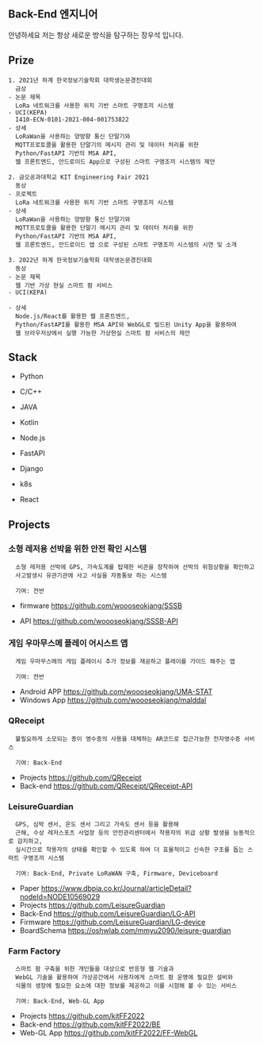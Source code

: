 ## Back-End 엔지니어

안녕하세요 저는 항상 새로운 방식을 탐구하는 장우석 입니다.


## Prize

```
1. 2021년 하계 한국정보기술학회 대학생논문경진대회
  금상
- 논문 제목
  LoRa 네트워크를 사용한 위치 기반 스마트 구명조끼 시스템
- UCI(KEPA)
  I410-ECN-0101-2021-004-001753822
- 상세
  LoRaWan을 사용하는 양방향 통신 단말기와
  MQTT프로토콜을 활용한 단말기의 메시지 관리 및 데이터 처리를 위한 
  Python/FastAPI 기반의 MSA API,
  웹 프론트엔드, 안드로이드 App으로 구성된 스마트 구명조끼 시스템의 제안
```

```
2. 금오공과대학교 KIT Engineering Fair 2021
  동상 
- 프로젝트
  LoRa 네트워크를 사용한 위치 기반 스마트 구명조끼 시스템
- 상세
  LoRaWan을 사용하는 양방향 통신 단말기와
  MQTT프로토콜을 활용한 단말기 메시지 관리 및 데이터 처리를 위한 
  Python/FastAPI 기반의 MSA API,
  웹 프론트엔드, 안드로이드 앱 으로 구성된 스마트 구명조끼 시스템의 시연 및 소개
```

```
3. 2022년 하계 한국정보기술학회 대학생논문경진대회
  동상
- 논문 제목
  웹 기반 가상 현실 스마트 팜 서비스
- UCI(KEPA)

- 상세
  Node.js/React를 활용한 웹 프론트엔드,
  Python/FastAPI를 활용한 MSA API와 WebGL로 빌드된 Unity App을 활용하여
  웹 브라우저상에서 실행 가능한 가상현실 스마트 팜 서비스의 제안
```


## Stack

- Python
- C/C++
- JAVA
- Kotlin
- Node.js

- FastAPI
- Django
- k8s
- React


## Projects

### 소형 레저용 선박을 위한 안전 확인 시스템
```
  소형 레저용 선박에 GPS, 가속도계를 탑재한 비콘을 장착하여 선박의 위험상황을 확인하고
  사고발생시 유관기관에 사고 사실을 자동통보 하는 시스템

  기여: 전반
```
- firmware
  https://github.com/woooseokjang/SSSB

- API
  https://github.com/woooseokjang/SSSB-API
  
### 게임 우마무스메 플레이 어시스트 앱
```
  게임 우마무스메의 게임 플레이시 추가 정보를 재공하고 플레이를 가이드 해주는 앱

  기여: 전반
```
- Android APP
  https://github.com/woooseokjang/UMA-STAT
- Windows App
  https://github.com/woooseokjang/malddal

### QReceipt
```
  불필요하게 소모되는 종이 영수증의 사용을 대체하는 AR코드로 접근가능한 전자영수증 서비스

  기여: Back-End
```
- Projects
  https://github.com/QReceipt
- Back-end
  https://github.com/QReceipt/QReceipt-API

### LeisureGuardian
```
  GPS, 심박 센서, 온도 센서 그리고 가속도 센서 등을 활용해 
  근해, 수상 레저스포츠 사업장 등의 안전관리센터에서 착용자의 위급 상황 발생을 능동적으로 감지하고,
  실시간으로 착용자의 상태를 확인할 수 있도록 하여 더 효율적이고 신속한 구조를 돕는 스마트 구명조끼 시스템
  
  기여: Back-End, Private LoRaWAN 구축, Firmware, Deviceboard
```
- Paper
  https://www.dbpia.co.kr/Journal/articleDetail?nodeId=NODE10569029
- Projects
  https://github.com/LeisureGuardian
- Back-End
  https://github.com/LeisureGuardian/LG-API
- Firmware
  https://github.com/LeisureGuardian/LG-device
- BoardSchema
  https://oshwlab.com/mmyu2090/leisure-guardian

### Farm Factory
```
  스마트 팜 구축을 위한 개인들을 대상으로 반응형 웹 기술과 
  WebGL 기술을 활용하여 가상공간에서 사용자에게 스마트 팜 운영에 필요한 설비와 
  식물의 생장에 필요한 요소에 대한 정보를 제공하고 이를 시험해 볼 수 있는 서비스

  기여: Back-End, Web-GL App
```
- Projects
  https://github.com/kitFF2022
- Back-end
  https://github.com/kitFF2022/BE
- Web-GL App
  https://github.com/kitFF2022/FF-WebGL
